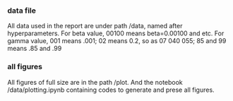 ### data file
All data used in the report are under path /data, named after hyperparameters.
For beta value, 00100 means beta=0.00100 and etc.
For gamma value, 001 means .001; 02 means 0.2, so as 07 040 055; 85 and 99 means .85 and .99

### all figures 
All figures of full size are in the path /plot. 
And the notebook /data/plotting.ipynb containing codes to generate and prese all figures.
